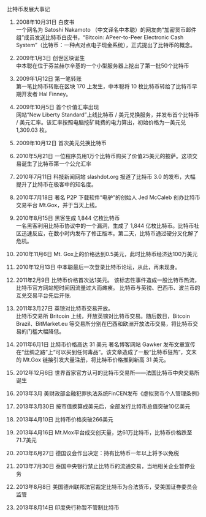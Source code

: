 比特币发展大事记
1. 2008年10月31日 白皮书  
一个网名为 Satoshi Nakamoto （中文译名中本聪）的网友向“加密货币邮件组”成员发送比特币白皮书，“Bitcoin: APeer-to-Peer Electronic Cash System”（比特币：一种点对点电子现金系统），正式提出了比特币的概念。

2. 2009年1月3日 创世区块诞生  
中本聪在位于芬兰赫尔辛基的一个小型服务器上挖出了第一批50个比特币

3. 2009年1月12日 第一笔转账  
第一笔比特币转账在区块 170 上发生，中本聪将 10 枚比特币转给了比特币早期开发者 Hal Finney。

4. 2009年10月5日 首个价值汇率出现  
网站“New Liberty Standard”上线比特币 / 美元兑换服务，并发布首个比特币 / 美元汇率。该汇率按照电脑挖矿耗费的电力算出，初始价格为一美元兑 1,309.03 枚。

5. 2009年10月12日 首次美元兑换比特币

6. 2010年5月21日 一位程序员用1万个比特币购买了价值25美元的披萨。这项交易诞生了比特币第一个公允汇率

7. 2010年7月11日 科技新闻网站 slashdot.org 报道了比特币 3.0 的发布，大幅提升了比特币在极客中的知名度。

8. 2010年7月18日 著名 P2P 下载软件“电驴”的创始人 Jed McCaleb 创办比特币交易平台 Mt.Gox，并于当天上线。

9. 2010年8月15日 黑客生成 1,844 亿枚比特币  
一名黑客利用比特币协议中的一个漏洞，生成了 1,844 亿枚比特币。比特币社区迅速反应，在数小时内发布了修正版本。第二天，比特币通过硬分叉化解了危机。

10. 2010年11月6日 Mt. Gox上的价格达到0.5美元，此时比特币经济达100万美元

11. 2010年12月13日 中本聪最后一次登录比特币论坛，从此，再未现身。

12. 2011年2月9日 比特币价格首次达1美元。
该标志性事件造成一股比特币热流，比特币官方网站短时间因流量过大而瘫痪。 比特币与英镑、巴西币、波兰币的互兑交易平台先后开张.

13. 2011年3月27日 英镑对比特币交易开放。   
比特币交易所 Britcoin 上线，开放英镑对比特币交易。随后数日，Bitcoin Brazil、BitMarket.eu 等交易所分别在巴西和欧洲开放法币交易，将比特币交易的门槛大幅降低。

14. 2011年6月1日 比特币价格高达 31 美元
著名博客网站 Gawker 发布文章宣传在“丝绸之路”上“可以买到任何毒品”。该文章造成了一股“比特币狂热”，文末的 Mt.Gox 链接引发大量注册，将比特币价格推到新高 31 美元。

5. 2012年12月6日 世界首家官方认可的比特币交易所——法国比特币中央交易所诞生

6. 2013年3月 美财政部金融犯罪执法系统FinCEN发布《虚拟货币个人管理条例》

7. 2013年3月30日 按市值换算成美元后，全部发行比特币总值突破10亿美元

8. 2013年4月10日 比特币价格突破266美元

9. 2013年4月16日 Mt.Mox平台成交创天量，达61万比特币，比特币价格跌至71.7美元

10. 2013年6月27日 德国议会作出决定：持有比特币一年以上将予以免税

11. 2013年7月30日 泰国中央银行禁止比特币的流通交易，当地相关企业暂停业务

12. 2013年8月8日 美国德州联邦法官裁定比特币为合法货币，受美国证券委员会监管

13. 2013年8月14日 印度央行称暂不管制比特币